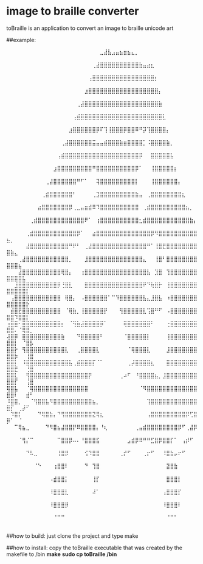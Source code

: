 # image to braille converter
toBraille is an application to convert an image to braille unicode art

##example:

⠀⠀⠀⠀⠀⠀⠀⠀⠀⠀⠀⠀⠀⠀⠀⠀⠀⠀⠀⠀⠀⠀⠀⠀⣀⣼⣧⣠⣤⣦⣶⣦⣄⡀⠀⠀⠀⠀⠀⠀⠀⠀⠀⠀⠀⠀⠀⠀⠀⠀⠀⠀⠀⠀⠀⠀
⠀⠀⠀⠀⠀⠀⠀⠀⠀⠀⠀⠀⠀⠀⠀⠀⠀⠀⠀⠀⠀⠀⢀⣼⣿⣿⣿⣿⣿⣿⣿⣿⣿⣿⣷⣤⣴⣆⠀⠀⠀⠀⠀⠀⠀⠀⠀⠀⠀⠀⠀⠀⠀⠀⠀⠀
⠀⠀⠀⠀⠀⠀⠀⠀⠀⠀⠀⠀⠀⠀⠀⠀⠀⠀⠀⠀⠀⢠⣿⣿⣿⣿⣿⣿⣿⣿⣿⣿⣿⣿⣿⣿⣿⣿⡆⠀⠀⠀⠀⠀⠀⠀⠀⠀⠀⠀⠀⠀⠀⠀⠀⠀
⠀⠀⠀⠀⠀⠀⠀⠀⠀⠀⠀⠀⠀⠀⠀⠀⠀⠀⠀⠀⣰⣿⣿⣿⣿⣿⣿⣿⣿⣿⣿⣿⣿⣿⣿⣿⣿⣿⣿⡄⠀⠀⠀⠀⠀⠀⠀⠀⠀⠀⠀⠀⠀⠀⠀⠀
⠀⠀⠀⠀⠀⠀⠀⠀⠀⠀⠀⠀⠀⠀⠀⠀⠀⠀⢀⣼⣿⣿⣿⣿⣿⣿⣿⣿⣿⣿⣿⣿⣿⣿⣿⣿⣿⣿⣿⣷⠀⠀⠀⠀⠀⠀⠀⠀⠀⠀⠀⠀⠀⠀⠀⠀
⠀⠀⠀⠀⠀⠀⠀⠀⠀⠀⠀⠀⠀⠀⠀⠀⠀⢠⣾⣿⣿⣿⣿⣿⣿⣿⣿⣿⣿⣿⣿⣿⣿⣿⣿⣿⣿⣿⣿⣿⣇⠀⠀⠀⠀⠀⠀⠀⠀⠀⠀⠀⠀⠀⠀⠀
⠀⠀⠀⠀⠀⠀⠀⠀⠀⠀⠀⠀⠀⠀⠀⠀⣰⣿⣿⣿⣿⣿⣿⡿⠏⢹⢸⣿⣿⣿⡿⣿⣿⠿⠛⡽⢹⣿⣿⣿⣿⡄⠀⠀⠀⠀⠀⠀⠀⠀⠀⠀⠀⠀⠀⠀
⠀⠀⠀⠀⠀⠀⠀⠀⠀⠀⠀⠀⠀⠀⢀⣼⣿⣿⣿⣿⣿⣿⣭⣤⣤⣾⣿⣿⣿⣷⣶⣿⣿⣿⣿⡁⠨⣿⣿⣿⣿⣷⡀⠀⠀⠀⠀⠀⠀⠀⠀⠀⠀⠀⠀⠀
⠀⠀⠀⠀⠀⠀⠀⠀⠀⠀⠀⠀⠀⢠⣾⣿⣿⣿⣿⣿⣿⣿⣿⣿⣿⣿⣿⣿⣿⣿⣿⣿⣿⣿⡿⠀⠀⣿⣿⣿⣿⣿⣧⠀⠀⠀⠀⠀⠀⠀⠀⠀⠀⠀⠀⠀
⠀⠀⠀⠀⠀⠀⠀⠀⠀⠀⠀⠀⣰⣿⣿⣿⣿⣿⣿⣿⣿⣿⠛⣿⣿⣿⣿⣿⣿⣿⣿⣿⣿⡿⠁⠀⠀⢸⣿⣿⣿⣿⣿⡆⠀⠀⠀⠀⠀⠀⠀⠀⠀⠀⠀⠀
⠀⠀⠀⠀⠀⠀⠀⠀⠀⠀⢀⣼⣿⣿⣿⣿⣿⣿⠛⠋⠁⠀⠀⢽⣿⣿⣿⣿⣿⣿⣿⣿⣿⡇⠀⠀⠀⢸⣿⣿⣿⣿⣿⣿⡄⠀⠀⠀⠀⠀⠀⠀⠀⠀⠀⠀
⠀⠀⠀⠀⠀⠀⠀⠀⠀⢀⣾⣿⣿⣿⣿⣿⣿⠃⠀⠀⠀⠀⢀⣹⣿⣿⣿⣿⣿⣿⣿⣿⣿⣷⣤⠀⢀⣿⣿⣿⣿⣿⣿⣿⣿⣆⠀⠀⠀⠀⠀⠀⠀⠀⠀⠀
⠀⠀⠀⠀⠀⠀⠀⠀⣴⣿⣿⣿⣿⣿⣿⣿⡿⢀⣀⣤⣶⣾⠿⠹⣿⣿⣿⣿⣿⣿⣿⣿⣿⣿⠀⢀⣾⣿⣿⣿⣿⣿⣿⣿⣿⣿⣦⡀⠀⠀⠀⠀⠀⠀⠀⠀
⠀⠀⠀⠀⠀⠀⢀⣾⣿⣿⣿⣿⣿⣿⣿⣿⣿⣿⣿⣿⠟⠁⠀⢰⣿⣿⣿⣿⣿⣿⣿⣿⣿⣿⣂⣾⣿⣿⣿⣿⣿⣿⣿⣿⣿⣿⣿⣷⡄⠀⠀⠀⠀⠀⠀⠀
⠀⠀⠀⠀⠀⢀⣾⣿⣿⣿⣿⣿⣿⣿⣿⣿⣿⣿⡿⠁⠀⠀⣴⣿⣿⣿⣿⣿⣿⣿⣿⣿⣿⣿⣿⣿⣿⡿⠻⣿⣿⣿⣿⣿⣿⣿⣿⣿⣿⣦⡀⠀⠀⠀⠀⠀
⠀⠀⠀⠀⠀⣼⣿⣿⣿⣿⣿⣿⣿⣿⣿⣿⠛⠟⠃⠀⢀⣼⣿⣿⣿⣿⣿⣿⣿⣿⣿⣿⣿⣿⣿⣿⠛⠁⢸⣿⣟⣿⣿⣿⣿⣿⣿⣿⣿⣿⣷⣄⠀⠀⠀⠀
⠀⠀⠀⢀⣼⣿⣿⣿⣿⣿⣿⣿⣿⣿⣿⣿⡀⠀⠀⠀⣸⣿⣿⣿⣿⣿⣿⣿⣿⣿⣿⣿⣿⣿⣿⣄⠀⠀⢸⣿⠃⣿⣿⣿⣿⣿⣿⣿⣿⣿⣿⣿⣦⠀⠀⠀
⠀⠀⠀⣼⣿⣿⣿⣿⣿⣿⣿⣿⣿⣿⢿⣿⡄⠀⠀⢰⣿⣿⣿⣿⣿⣿⣿⣿⣿⣿⣿⣿⣿⣿⣿⣿⣧⠀⣹⣿⠀⢹⣿⣿⣿⣿⣿⣿⣿⣿⣿⣿⣿⣧⠀⠀
⠀⠀⣸⣿⣿⣿⣿⣿⣿⣿⣿⣿⣿⡿⢘⣿⣇⠀⠀⠀⣿⣿⣿⣿⣿⣿⣿⣿⣿⣿⣿⣿⣿⣿⣿⠟⠙⢷⣿⡗⠀⢸⣿⣿⣿⣿⣿⣿⣿⣿⣿⣿⣿⣿⡇⠀
⠀⢠⣿⣿⣿⣿⣿⣿⣿⣿⣿⣿⣿⣿⠀⢿⣿⡄⠀⠠⣿⣿⣿⣿⣿⣿⠁⠉⠹⣿⣿⣿⣿⣿⣿⣧⣄⣸⣿⣧⠀⠰⣿⣿⣿⣿⣿⣿⣿⣿⣿⣿⣿⣿⡗⠀
⠀⣾⣿⣟⣿⣿⣿⣿⣿⣿⣿⣿⣿⣿⠀⠈⢿⣷⡀⢸⣿⣿⣿⣿⣿⡟⠀⠀⠀⢻⣿⣿⣿⣿⣿⣇⢩⣿⠛⠋⠀⠠⣿⣿⣿⣿⣿⣿⣿⣿⣿⠹⣿⣿⡇⠀
⢰⣿⣿⠂⣿⣿⣿⣿⣿⣿⣿⣿⣿⣿⡆⠀⠈⢻⣷⣼⣿⣿⣿⣿⡿⠁⠀⠀⠀⠀⢿⣿⣿⣿⣿⣿⣿⠃⠀⠀⠀⢐⣿⣿⣿⣿⣿⣿⣿⣿⣿⠄⠈⢿⣿⡀
⢼⣿⡿⠀⣿⣿⣿⣿⣿⣿⣿⣿⣿⣿⣷⠀⠀⠀⠙⣿⣿⣿⣿⣿⠃⠀⠀⠀⠀⠀⠈⣿⣿⣿⣿⣿⡇⠀⠀⠀⠀⢸⣿⣿⣿⣿⣿⣿⣿⣿⣿⡇⠀⠈⣿⡧
⣿⣿⡗⠀⢻⣿⣿⣿⣿⣿⣿⣿⣿⣿⣿⣇⠀⠀⢀⣿⣿⣿⣿⣇⠀⠀⠀⠀⠀⠀⠀⠈⢿⣿⣿⣿⣇⠀⠀⠀⠀⣸⣿⣿⣿⣿⣿⣿⣿⣿⣿⡷⠀⠀⢸⣿
⣿⣿⡇⠀⠸⣿⣿⣿⣿⣿⣿⣿⣿⣿⣿⣿⣧⢀⣾⣿⣿⣿⡏⠈⠁⠀⠀⠀⠀⠀⠀⢀⡼⣿⣿⣿⣿⣆⠀⠀⠀⣿⣿⣿⣿⣿⣿⣿⣿⣿⣿⣟⠀⠀⢘⣿
⣿⣿⣇⠀⠀⢻⣿⣿⣿⣿⣿⣿⣿⣿⣿⣿⣿⣿⣿⣿⣿⡟⠀⠀⠀⠀⠀⠀⠀⢀⠴⠋⠀⠘⣿⣿⣿⣿⣦⡀⣸⣿⣿⣿⣿⣿⣿⣿⣿⣿⣿⡏⠀⠀⢨⣿
⢿⣿⣧⠀⠀⠈⢿⣿⣿⣿⣿⣿⣿⣿⣿⣿⣿⣿⣿⣿⣿⠀⠀⠀⠀⠀⠀⠀⠀⠀⠀⠀⠀⠀⠈⠻⣿⣿⣿⣿⣿⣿⣿⣿⣿⣿⣿⣿⣿⣿⣿⠇⠀⠀⣾⠃
⠸⣿⣿⡀⠀⠀⠈⢻⣿⣿⣧⠻⣿⣿⣿⣿⣿⣿⣿⣿⣿⣿⣦⡀⠀⠀⠀⠀⠀⠀⠀⠀⠀⠀⠀⠀⢹⣿⣿⣿⣿⣿⣿⣿⣿⣿⣿⣿⣿⣿⡏⠀⢀⡼⠋⠀
⠀⠹⣿⡇⠀⠀⠀⠀⠙⢿⣿⣷⡄⠙⢻⣿⣿⣿⣿⣿⣿⣿⣝⢿⣆⠀⠀⠀⠀⠀⠀⠀⠀⠀⠀⠀⢠⣿⣿⣿⣿⣿⣿⣿⣿⣿⡿⢋⣿⡿⠁⠀⠈⠀⠀⠀
⠀⠀⠉⢿⣦⣀⠀⠀⠀⠀⠙⠻⣿⣦⣼⣿⣿⡟⠿⣿⣿⣿⣿⡄⠘⢆⠀⠀⠀⠀⠀⠀⠀⢀⣤⣾⣿⣿⣿⣿⣿⣿⣿⣿⡿⠋⢀⣼⡿⠀⠀⠀⠀⠀⠀⠀
⠀⠀⠀⠈⢻⡌⠉⠀⠀⠀⠀⠀⠀⠉⣿⣿⡿⠤⠄⠘⣿⣿⣿⣯⠀⠀⠀⠀⠀⠀⠀⣠⣾⡿⠿⠛⠛⣋⣿⡿⣿⣿⡏⠁⠀⢠⡾⠋⠀⠀⠀⠀⠀⠀⠀⠀
⠀⠀⠀⠀⠀⠙⠧⣀⠀⠀⠀⠀⠀⢸⣿⡿⠀⠀⠀⠀⢪⠹⣿⣿⠀⠀⠀⠀⠀⢀⡞⠋⠀⠀⠀⢀⡖⠋⠀⠀⠸⣿⣷⡤⠖⠋⠀⠀⠀⠀⠀⠀⠀⠀⠀⠀
⠀⠀⠀⠀⠀⠀⠀⠈⠑⠀⠀⠀⢰⣿⣿⠇⠀⠀⠀⠀⠙⠀⢹⣿⠀⠀⠀⠀⠀⠀⠀⠀⠀⠀⠀⠀⠀⠀⠀⠀⠀⣽⣿⣷⠀⠀⠀⠀⠀⠀⠀⠀⠀⠀⠀⠀
⠀⠀⠀⠀⠀⠀⠀⠀⠀⠀⠀⠠⣾⣿⣿⡅⠀⠀⠀⠀⠀⠀⢸⡏⠀⠀⠀⠀⠀⠀⠀⠀⠀⠀⠀⠀⠀⠀⠀⠀⠀⣿⣿⣿⡇⠀⠀⠀⠀⠀⠀⠀⠀⠀⠀⠀
⠀⠀⠀⠀⠀⠀⠀⠀⠀⠀⠀⠸⣿⣿⣿⣇⠀⠀⠀⠀⠀⠀⠼⠁⠀⠀⠀⠀⠀⠀⠀⠀⠀⠀⠀⠀⠀⠀⠀⠀⢠⣿⣿⣿⡏⠀⠀⠀⠀⠀⠀⠀⠀⠀⠀⠀
⠀⠀⠀⠀⠀⠀⠀⠀⠀⠀⠀⠸⣿⣿⣿⡿⠀⠀⠀⠀⠀⠀⠀⠀⠀⠀⠀⠀⠀⠀⠀⠀⠀⠀⠀⠀⠀⠀⠀⠀⠸⣿⣿⣿⠇⠀⠀⠀⠀⠀⠀⠀⠀⠀⠀⠀
⠀⠀⠀⠀⠀⠀⠀⠀⠀⠀⠀⠀⠈⠉⠉⠀⠀⠀⠀⠀⠀⠀⠀⠀⠀⠀⠀⠀⠀⠀⠀⠀⠀⠀⠀⠀⠀⠀⠀⠀⠀⠈⠉⠁⠀⠀⠀⠀⠀⠀⠀⠀⠀⠀⠀⠀

##how to build:
just clone the project and type make

##how to install:
copy the toBraille executable that was created by the makefile to /bin
**make**
**sudo cp toBraille /bin**
